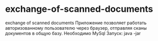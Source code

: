 # exchange-of-scanned-documents
exchange of scanned documents
Приложение позволяет работать авторизованному пользователю через браузер,
отправляя сканы документов в общую базу.
Необходимо MySql
Запуск: java -jar 
